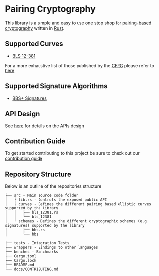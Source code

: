 # Pairing Cryptography

This library is a simple and easy to use one stop shop for [pairing-based cryptography](https://en.wikipedia.org/wiki/Pairing-based_cryptography) written in [Rust](rust-lang.org).

## Supported Curves

- [BLS 12-381](https://tools.ietf.org/html/draft-irtf-cfrg-pairing-friendly-curves-09#section-4.2.1)

For a more exhaustive list of those published by the [CFRG](https://irtf.org/cfrg) please refer to [here](https://tools.ietf.org/html/draft-irtf-cfrg-pairing-friendly-curves-09)

## Supported Signature Algorithms

- [BBS+ Signatures](https://identity.foundation/bbs-signature/draft-bbs-signatures.html)

## API Design

See [here](./docs/API.md) for details on the APIs design

## Contribution Guide

To get started contributing to this project be sure to check out our [contribution guide](./docs/CONTRIBUTING.md)

## Repository Structure

Below is an outline of the repositories structure

```
├── src - Main source code folder
│   ├ lib.rs - Controls the exposed public API
│   ├ curves - Defines the different pairing based elliptic curves supported by the library
│   │   ├── bls_12381.rs
│   │   └── bls_12381
│   └ schemes - Defines the different cryptographic schemes (e.g signatures) supported by the library
│       ├── bbs.rs
│       └── bbs

├── tests - Integration Tests
├── wrappers - Bindings to other languages
├── benches - Benchmarks
├── Cargo.toml
├── Cargo.lock
├── README.md
└── docs/CONTRIBUTING.md
```
